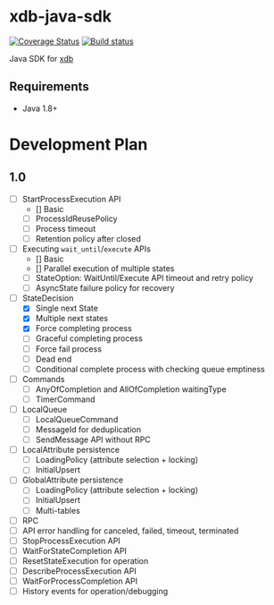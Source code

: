 # xdb-java-sdk

[![Coverage Status](https://codecov.io/github/xdblab/xdb-java-sdk/coverage.svg?branch=main)](https://app.codecov.io/gh/xdblab/xdb-java-sdk/branch/main)
[![Build status](https://github.com/xdblab/xdb-java-sdk/actions/workflows/ci-test.yml/badge.svg?branch=main)](https://github.com/xdblab/xdb-java-sdk/actions/workflows/ci-test.yml)

Java SDK for [xdb](https://github.com/xdblab/xdb)

## Requirements

- Java 1.8+

# Development Plan

## 1.0

- [ ] StartProcessExecution API
  - [] Basic
  - [ ] ProcessIdReusePolicy
  - [ ] Process timeout
  - [ ] Retention policy after closed
- [ ] Executing `wait_until`/`execute` APIs
  - [] Basic
  - [] Parallel execution of multiple states
  - [ ] StateOption: WaitUntil/Execute API timeout and retry policy
  - [ ] AsyncState failure policy for recovery
- [ ] StateDecision
  - [x] Single next State
  - [x] Multiple next states
  - [x] Force completing process
  - [ ] Graceful completing process
  - [ ] Force fail process
  - [ ] Dead end
  - [ ] Conditional complete process with checking queue emptiness
- [ ] Commands
  - [ ] AnyOfCompletion and AllOfCompletion waitingType
  - [ ] TimerCommand
- [ ] LocalQueue
  - [ ] LocalQueueCommand
  - [ ] MessageId for deduplication
  - [ ] SendMessage API without RPC
- [ ] LocalAttribute persistence
  - [ ] LoadingPolicy (attribute selection + locking)
  - [ ] InitialUpsert
- [ ] GlobalAttribute persistence
  - [ ] LoadingPolicy (attribute selection + locking)
  - [ ] InitialUpsert
  - [ ] Multi-tables
- [ ] RPC
- [ ] API error handling for canceled, failed, timeout, terminated
- [ ] StopProcessExecution API
- [ ] WaitForStateCompletion API
- [ ] ResetStateExecution for operation
- [ ] DescribeProcessExecution API
- [ ] WaitForProcessCompletion API
- [ ] History events for operation/debugging
